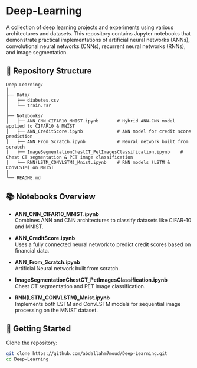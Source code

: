 # Deep-Learning

A collection of deep learning projects and experiments using various architectures and datasets. This repository contains Jupyter notebooks that demonstrate practical implementations of artificial neural networks (ANNs), convolutional neural networks (CNNs), recurrent neural networks (RNNs), and image segmentation.

## 📁 Repository Structure

```
Deep-Learning/
│
├── Data/
│   ├── diabetes.csv           
│   └── train.rar              
│
├── Notebooks/
│   ├── ANN_CNN_CIFAR10_MNIST.ipynb       # Hybrid ANN-CNN model applied to CIFAR10 & MNIST
│   ├── ANN_CreditScore.ipynb             # ANN model for credit score prediction
│   ├── ANN_From_Scratch.ipynb            # Neural network built from scratch 
│   ├── ImageSegmentationChestCT_PetImagesClassification.ipynb    # Chest CT segmentation & PET image classification
│   └── RNN(LSTM_CONVLSTM)_Mnist.ipynb    # RNN models (LSTM & ConvLSTM) on MNIST
│
└── README.md
```

## 📚 Notebooks Overview

- **ANN_CNN_CIFAR10_MNIST.ipynb**  
  Combines ANN and CNN architectures to classify datasets like CIFAR-10 and MNIST.

- **ANN_CreditScore.ipynb**  
  Uses a fully connected neural network to predict credit scores based on financial data.

- **ANN_From_Scratch.ipynb**  
  Artificial Neural network built from scratch.

- **ImageSegmentationChestCT_PetImagesClassification.ipynb**  
  Chest CT segmentation and PET image classification.

- **RNN(LSTM_CONVLSTM)_Mnist.ipynb**  
  Implements both LSTM and ConvLSTM models for sequential image processing on the MNIST dataset.


## 🚀 Getting Started

Clone the repository:
   ```bash
   git clone https://github.com/abdallahm7moud/Deep-Learning.git
   cd Deep-Learning
   ```
